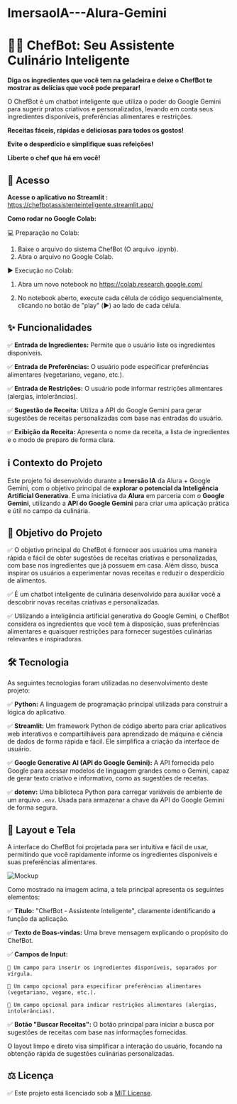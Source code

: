 # ImersaoIA---Alura-Gemini

# 🧑‍🍳 ChefBot: Seu Assistente Culinário Inteligente

**Diga os ingredientes que você tem na geladeira e deixe o ChefBot te mostrar as delícias que você pode preparar!** 

O ChefBot é um chatbot inteligente que utiliza o poder do Google Gemini para sugerir pratos criativos e personalizados, levando em conta seus ingredientes disponíveis, preferências alimentares e restrições. 

**Receitas fáceis, rápidas e deliciosas para todos os gostos!**

**Evite o desperdício e simplifique suas refeições!**

**Liberte o chef que há em você!**



## 🔗 Acesso

**Acesse o aplicativo no Streamlit :**
https://chefbotassistenteinteligente.streamlit.app/

**Como rodar no Google Colab:**

💻 Preparação no Colab:

1) Baixe o arquivo do sistema ChefBot (O arquivo .ipynb).
2) Abra o arquivo no Google Colab.

▶️ Execução no Colab:

1.  Abra um novo notebook no https://colab.research.google.com/
   
2.  No notebook aberto, execute cada célula de código sequencialmente, clicando no botão de "play" (▶️) ao lado de cada célula. 



## ✨ Funcionalidades

✅ **Entrada de Ingredientes:** Permite que o usuário liste os ingredientes disponíveis.

✅ **Entrada de Preferências:** O usuário pode especificar preferências alimentares (vegetariano, vegano, etc.).

✅ **Entrada de Restrições:** O usuário pode informar restrições alimentares (alergias, intolerâncias).

✅ **Sugestão de Receita:** Utiliza a API do Google Gemini para gerar sugestões de receitas personalizadas com base nas entradas do usuário.

✅ **Exibição da Receita:** Apresenta o nome da receita, a lista de ingredientes e o modo de preparo de forma clara.



## ℹ️ Contexto do Projeto

Este projeto foi desenvolvido durante a **Imersão IA** da Alura + Google Gemini, com o objetivo principal de **explorar o potencial da Inteligência Artificial Generativa**. É uma iniciativa da **Alura** em parceria com o **Google Gemini**, utilizando a **API do Google Gemini** para criar uma aplicação prática e útil no campo da culinária.



## 🎯 Objetivo do Projeto

✅ O objetivo principal do ChefBot é fornecer aos usuários uma maneira rápida e fácil de obter sugestões de receitas criativas e personalizadas, com base nos ingredientes que já possuem em casa. Além disso, busca inspirar os usuários a experimentar novas receitas e reduzir o desperdício de alimentos.

✅ É um chatbot inteligente de culinária desenvolvido para auxiliar você a descobrir novas receitas criativas e personalizadas.

✅ Utilizando a inteligência artificial generativa do Google Gemini, o ChefBot considera os ingredientes que você tem à disposição, suas preferências alimentares e quaisquer restrições para fornecer sugestões culinárias relevantes e inspiradoras.



## 🛠️ Tecnologia

As seguintes tecnologias foram utilizadas no desenvolvimento deste projeto:

✅ **Python:** A linguagem de programação principal utilizada para construir a lógica do aplicativo.
  
✅ **Streamlit:** Um framework Python de código aberto para criar aplicativos web interativos e compartilháveis para aprendizado de máquina e ciência de dados de forma rápida e fácil. Ele simplifica a criação da interface de usuário.

✅ **Google Generative AI (API do Google Gemini):** A API fornecida pelo Google para acessar modelos de linguagem grandes como o Gemini, capaz de gerar texto criativo e informativo, como as sugestões de receitas.

✅ **dotenv:** Uma biblioteca Python para carregar variáveis de ambiente de um arquivo `.env`. Usada para armazenar a chave da API do Google Gemini de forma segura.




## 🎨 Layout e Tela

A interface do ChefBot foi projetada para ser intuitiva e fácil de usar, permitindo que você rapidamente informe os ingredientes disponíveis e suas preferências alimentares.


![Mockup](https://github.com/user-attachments/assets/ac098cee-bb7b-40f7-b06f-56ac31603b7b)


Como mostrado na imagem acima, a tela principal apresenta os seguintes elementos:

✅ **Título:** "ChefBot - Assistente Inteligente", claramente identificando a função da aplicação.

✅ **Texto de Boas-vindas:** Uma breve mensagem explicando o propósito do ChefBot.

✅ **Campos de Input:**

    🔷 Um campo para inserir os ingredientes disponíveis, separados por vírgula.
    
    🔷 Um campo opcional para especificar preferências alimentares (vegetariano, vegano, etc.).
    
    🔷 Um campo opcional para indicar restrições alimentares (alergias, intolerâncias).
    
✅ **Botão "Buscar Receitas":** O botão principal para iniciar a busca por sugestões de receitas com base nas informações fornecidas.


O layout limpo e direto visa simplificar a interação do usuário, focando na obtenção rápida de sugestões culinárias personalizadas.



## ⚖️ Licença

✅ Este projeto está licenciado sob a [MIT License](LICENSE).
